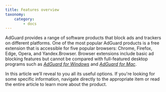 ```yaml
---
title: Features overview
taxonomy:
    category:
        - docs
---
```


AdGuard provides a range of software products that block ads and trackers on different platforms. One of the most popular AdGuard products is a free extension that is accessible for five popular browsers: Chrome, Firefox, Edge, Opera, and Yandex.Browser. Browser extensions include basic ad blocking features but cannot be compared with full-featured desktop programs such as [*AdGuard for Windows*](https://kb.adguard.com/en/windows/overview) and [*AdGuard for Mac*](https://kb.adguard.com/en/mac/overview).

In this article we’ll reveal to you all its useful options. If you're looking for some specific information, navigate directly to the appropriate item or read the entire article to learn more about the product.
